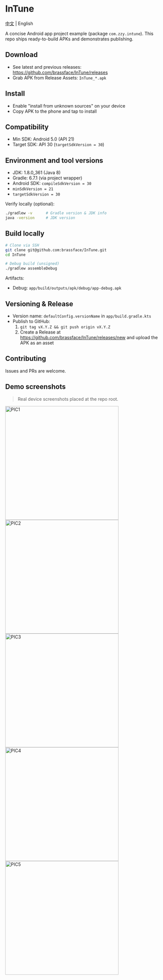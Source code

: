 # InTune

[中文](README.md) | English

A concise Android app project example (package `com.zzy.intune`). This repo ships ready-to-build APKs and demonstrates publishing.

## Download
- See latest and previous releases: https://github.com/brassface/InTune/releases
- Grab APK from Release Assets: `InTune_*.apk`

## Install
- Enable "install from unknown sources" on your device
- Copy APK to the phone and tap to install

## Compatibility
- Min SDK: Android 5.0 (API 21)
- Target SDK: API 30 (`targetSdkVersion = 30`)

## Environment and tool versions
- JDK: 1.8.0_361 (Java 8)
- Gradle: 6.7.1 (via project wrapper)
- Android SDK: `compileSdkVersion = 30`
- `minSdkVersion = 21`
- `targetSdkVersion = 30`

Verify locally (optional):
```bash
./gradlew -v      # Gradle version & JDK info
java -version     # JDK version
```

## Build locally
```bash
# Clone via SSH
git clone git@github.com:brassface/InTune.git
cd InTune

# Debug build (unsigned)
./gradlew assembleDebug
```

Artifacts:
- Debug: `app/build/outputs/apk/debug/app-debug.apk`

 

## Versioning & Release
- Version name: `defaultConfig.versionName` in `app/build.gradle.kts`
- Publish to GitHub:
  1. `git tag vX.Y.Z && git push origin vX.Y.Z`
  2. Create a Release at https://github.com/brassface/InTune/releases/new and upload the APK as an asset

## Contributing
Issues and PRs are welcome.


## Demo screenshots

> Real device screenshots placed at the repo root.

<img src="./release_assets/PIC1.jpg" alt="PIC1" width="360" />

<img src="./release_assets/PIC2.jpg" alt="PIC2" width="360" />

<img src="./release_assets/PIC3.jpg" alt="PIC3" width="360" />

<img src="./release_assets/PIC4.jpg" alt="PIC4" width="360" />

<img src="./release_assets/PIC5.jpg" alt="PIC5" width="360" />

